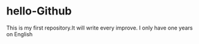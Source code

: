# hello-Github
This is my first repository.It will write every improve.
I only have one years on English
